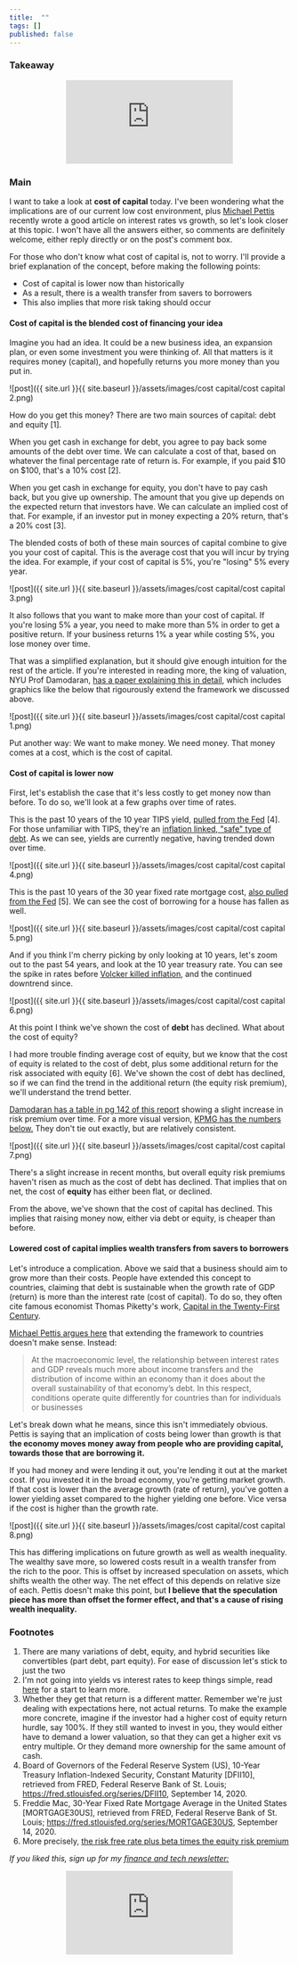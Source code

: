 ```yaml
---
title:  ""  
tags: []
published: false
---
```


### Takeaway

<style>
      .iframe-container {
        overflow: hidden;        
        padding-top: 50%; <!-- Calculated from the aspect ration of the content (in case of 16:9 it is 9/16= 0.5625) -->
        position: relative;
      }
      .iframe-container iframe { 
         border: 0;
         height: 100%; <!-- Finally, width and height are set to 100% so the iframe takes up 100% of the containers space. -->
         left: 0;
         position: absolute;
         top: 0;
         width: 100%;
         display: block;
         margin: 0 auto; <!-- center image -->
      }
      <!-- 4x3 Aspect Ratio -->
      .iframe-container-4x3 {
        padding-top: 75%;
      }
</style> 

<div class="iframe-container-4x3">
  <p align="center"><iframe src="https://avoidboringpeople.substack.com/embed" frameborder="0" scrolling="no"> </iframe></p>
</div>

### Main

I want to take a look at **cost of capital** today. I've been wondering what the implications are of our current low cost environment, plus [Michael Pettis](https://carnegieendowment.org/chinafinancialmarkets/82610 "Pettis") recently wrote a good article on interest rates vs growth, so let's look closer at this topic. I won't have all the answers either, so comments are definitely welcome, either reply directly or on the post's comment box.

For those who don't know what cost of capital is, not to worry. I'll provide a brief explanation of the concept, before making the following points:

- Cost of capital is lower now than historically
- As a result, there is a wealth transfer from savers to borrowers
- This also implies that more risk taking should occur

#### Cost of capital is the blended cost of financing your idea

Imagine you had an idea. It could be a new business idea, an expansion plan, or even some investment you were thinking of. All that matters is it requires money (capital), and hopefully returns you more money than you put in.

![post]({{ site.url }}{{ site.baseurl }}/assets/images/cost capital/cost capital 2.png)

How do you get this money? There are two main sources of capital: debt and equity \[1\].

When you get cash in exchange for debt, you agree to pay back some amounts of the debt over time. We can calculate a cost of that, based on whatever the final percentage rate of return is. For example, if you paid $10 on $100, that's a 10% cost \[2\].

When you get cash in exchange for equity, you don't have to pay cash back, but you give up ownership. The amount that you give up depends on the expected return that investors have. We can calculate an implied cost of that. For example, if an investor put in money expecting a 20% return, that's a 20% cost \[3\].

The blended costs of both of these main sources of capital combine to give you your cost of capital. This is the average cost that you will incur by trying the idea. For example, if your cost of capital is 5%, you're "losing" 5% every year. 

![post]({{ site.url }}{{ site.baseurl }}/assets/images/cost capital/cost capital 3.png)

It also follows that you want to make more than your cost of capital. If you're losing 5% a year, you need to make more than 5% in order to get a positive return. If your business returns 1% a year while costing 5%, you lose money over time.

That was a simplified explanation, but it should give enough intuition for the rest of the article. If you're interested in reading more, the king of valuation, NYU Prof Damodaran, [has a paper explaining this in detail](http://people.stern.nyu.edu/adamodar/pdfiles/papers/costofcapital.pdf "Cost"), which includes graphics like the below that rigourously extend the framework we discussed above. 

![post]({{ site.url }}{{ site.baseurl }}/assets/images/cost capital/cost capital 1.png)

Put another way: We want to make money. We need money. That money comes at a cost, which is the cost of capital.

#### Cost of capital is lower now

First, let's establish the case that it's less costly to get money now than before. To do so, we'll look at a few graphs over time of rates.

This is the past 10 years of the 10 year TIPS yield, [pulled from the Fed](https://fred.stlouisfed.org/series/DFII10 "Fed") \[4\]. For those unfamiliar with TIPS, they're an [inflation linked, "safe" type of debt](https://www.investopedia.com/terms/t/tips.asp "tips"). As we can see, yields are currently negative, having trended down over time.

![post]({{ site.url }}{{ site.baseurl }}/assets/images/cost capital/cost capital 4.png)

This is the past 10 years of the 30 year fixed rate mortgage cost, [also pulled from the Fed](https://fred.stlouisfed.org/graph/?g=NUh "Fed") \[5\]. We can see the cost of borrowing for a house has fallen as well.

![post]({{ site.url }}{{ site.baseurl }}/assets/images/cost capital/cost capital 5.png)

And if you think I'm cherry picking by only looking at 10 years, let's zoom out to the past 54 years, and look at the 10 year treasury rate. You can see the spike in rates before [Volcker killed inflation](https://en.wikipedia.org/wiki/Paul_Volcker "Volcker"), and the continued downtrend since. 

![post]({{ site.url }}{{ site.baseurl }}/assets/images/cost capital/cost capital 6.png)

At this point I think we've shown the cost of **debt** has declined. What about the cost of equity? 

I had more trouble finding average cost of equity, but we know that the cost of equity is related to the cost of debt, plus some additional return for the risk associated with equity \[6\]. We've shown the cost of debt has declined, so if we can find the trend in the additional return (the equity risk premium), we'll understand the trend better.

[Damodaran has a table in pg 142 of this report](https://poseidon01.ssrn.com/delivery.php?ID=425124115112025116020118020011112064052051040011030092064114074119081098025103109118097012061055040113125093125106096026106103051022049037045010068078022028103006044010102031118000094024104112069074071073106074113116005029084117013074087122064008&EXT=pdf "Damodaran") showing a slight increase in risk premium over time. For a more visual version, [KPMG has the numbers below.](https://assets.kpmg/content/dam/kpmg/nl/pdf/2020/services/equitiy-market-risk-premium-research-summary-march-2020.pdf "KPMG") They don't tie out exactly, but are relatively consistent. 

![post]({{ site.url }}{{ site.baseurl }}/assets/images/cost capital/cost capital 7.png)

There's a slight increase in recent months, but overall equity risk premiums haven't risen as much as the cost of debt has declined. That implies that on net, the cost of **equity** has either been flat, or declined. 

From the above, we've shown that the cost of capital has declined. This implies that raising money now, either via debt or equity, is cheaper than before.

#### Lowered cost of capital implies wealth transfers from savers to borrowers

Let's introduce a complication. Above we said that a business should aim to grow more than their costs. People have extended this concept to countries, claiming that debt is sustainable when the growth rate of GDP (return) is more than the interest rate (cost of capital). To do so, they often cite famous economist Thomas Piketty's work, [Capital in the Twenty-First Century](https://en.wikipedia.org/wiki/Capital_in_the_Twenty-First_Century "Capital").

[Michael Pettis argues here](https://carnegieendowment.org/chinafinancialmarkets/82610 "int") that extending the framework to countries doesn't make sense. Instead:

> At the macroeconomic level, the relationship between interest rates and GDP reveals much more about income transfers and the distribution of income within an economy than it does about the overall sustainability of that economy’s debt. In this respect, conditions operate quite differently for countries than for individuals or businesses

Let's break down what he means, since this isn't immediately obvious. Pettis is saying that an implication of costs being lower than growth is that **the economy moves money away from people who are providing capital, towards those that are borrowing it.**

If you had money and were lending it out, you're lending it out at the market cost. If you invested it in the broad economy, you're getting market growth. If that cost is lower than the average growth (rate of return), you've gotten a lower yielding asset compared to the higher yielding one before. Vice versa if the cost is higher than the growth rate.

![post]({{ site.url }}{{ site.baseurl }}/assets/images/cost capital/cost capital 8.png)

This has differing implications on future growth as well as wealth inequality. The wealthy save more, so lowered costs result in a wealth transfer from the rich to the poor. This is offset by increased speculation on assets, which shifts wealth the other way. The net effect of this depends on relative size of each. Pettis doesn't make this point, but **I believe that the speculation piece has more than offset the former effect, and that's a cause of rising wealth inequality.**



### Footnotes

1. There are many variations of debt, equity, and hybrid securities like convertibles (part debt, part equity). For ease of discussion let's stick to just the two
2. I'm not going into yields vs interest rates to keep things simple, read [here](https://www.fidelity.com/learning-center/investment-products/fixed-income-bonds/bond-prices-rates-yields "fidelity") for a start to learn more.
3. Whether they get that return is a different matter. Remember we're just dealing with expectations here, not actual returns. To make the example more concrete, imagine if the investor had a higher cost of equity return hurdle, say 100%. If they still wanted to invest in you, they would either have to demand a lower valuation, so that they can get a higher exit vs entry multiple. Or they demand more ownership for the same amount of cash.
4. Board of Governors of the Federal Reserve System (US), 10-Year Treasury Inflation-Indexed Security, Constant Maturity \[DFII10\], retrieved from FRED, Federal Reserve Bank of St. Louis; https://fred.stlouisfed.org/series/DFII10, September 14, 2020.
5. Freddie Mac, 30-Year Fixed Rate Mortgage Average in the United States \[MORTGAGE30US\], retrieved from FRED, Federal Reserve Bank of St. Louis; https://fred.stlouisfed.org/series/MORTGAGE30US, September 14, 2020.
6. More precisely, [the risk free rate plus beta times the equity risk premium](http://pages.stern.nyu.edu/~igiddy/articles/wacc_tutorial.pdf "ERP")

*If you liked this, sign up for my [finance and tech newsletter:](https://avoidboringpeople.substack.com/ "ABP")*

<div class="iframe-container-4x3">
  <p align="center"><iframe src="https://avoidboringpeople.substack.com/embed" frameborder="0" scrolling="no"> </iframe></p>
</div>
